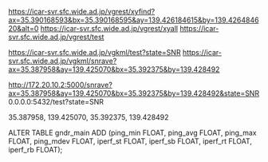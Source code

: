 
https://icar-svr.sfc.wide.ad.jp/vgrest/xyfind?ax=35.390168593&bx=35.390168595&ay=139.426184615&by=139.426484620&alt=0
https://icar-svr.sfc.wide.ad.jp/vgrest/xyall
https://icar-svr.sfc.wide.ad.jp/vgrest/test

https://icar-svr.sfc.wide.ad.jp/vgkml/test?state=SNR
https://icar-svr.sfc.wide.ad.jp/vgkml/snrave?ax=35.387958&ay=139.425070&bx=35.392375&by=139.428492

http://172.20.10.2:5000/snrave?ax=35.387958&ay=139.425070&bx=35.392375&by=139.428492&state=SNR
0.0.0.0:5432/test?state=SNR

35.387958, 139.425070, 35.392375, 139.428492

ALTER TABLE gndr_main ADD (ping_min FLOAT, ping_avg FLOAT, ping_max FLOAT, ping_mdev FLOAT, iperf_st FLOAT, iperf_sb FLOAT, iperf_rt FLOAT, iperf_rb FLOAT);

